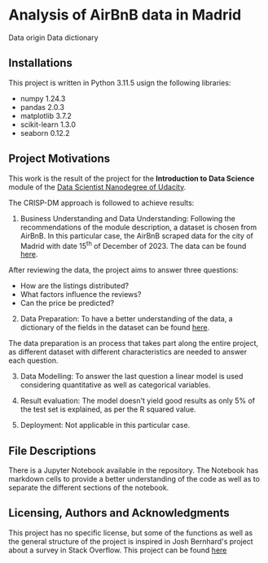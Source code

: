 # Analysis of AirBnB data in Madrid
Data origin 
Data dictionary 
## Installations
This project is written in Python 3.11.5 usign the following  libraries:
* numpy 1.24.3
* pandas 2.0.3
* matplotlib 3.7.2
* scikit-learn 1.3.0
* seaborn 0.12.2

## Project Motivations
This work is the result of the project for the **Introduction to Data Science** module of the [Data Scientist Nanodegree of Udacity](https://www.udacity.com/course/data-scientist-nanodegree--nd025?promo=year_end&coupon=SAVE40&utm_source=gsem_brand&utm_source=gsem_brand&utm_medium=ads_r&utm_medium=ads_r&utm_campaign=19167921312_c_individuals&utm_campaign=19167921312_c_individuals&utm_term=143524475679&utm_term=143524475679&utm_keyword=udacity%20data%20science_e&utm_keyword=udacity%20data%20science_e&gad_source=1&gclid=EAIaIQobChMImKz0y_e0gwMVfj4GAB1FgAEHEAAYASAAEgI-h_D_BwE).

The CRISP-DM approach is followed to achieve results:
1. Business Understanding and Data Understanding:
Following the recommendations of the module description, a dataset is chosen from AirBnB. In this particular case, the AirBnB scraped data for the city of Madrid with date 15<sup>th</sup> of December of 2023. The data can be found [here](http://insideairbnb.com/get-the-data/).

After reviewing the data, the project aims to answer three questions:
- How are the listings distributed?
- What factors influence the reviews?
- Can the price be predicted?

2. Data Preparation:
To have a better understanding of the data, a dictionary of the fields in the dataset can be found [here](https://docs.google.com/spreadsheets/d/1iWCNJcSutYqpULSQHlNyGInUvHg2BoUGoNRIGa6Szc4/edit#gid=1322284596).

The data preparation is an process that takes part along the entire project, as different dataset with different characteristics are needed to answer each question.

3. Data Modelling:
To answer the last question a linear model is used considering quantitative as well as categorical variables.

4. Result evaluation:
The model doesn't yield good results as only 5% of the test set is explained, as per the R squared value.

5. Deployment:
Not applicable in this particular case.

## File Descriptions
There is a Jupyter Notebook available in the repository. The Notebook has markdown cells to provide a better understanding of the code as well as to separate the different sections of the notebook.

## Licensing, Authors and Acknowledgments
This project has no specific license, but some of the functions as well as the general structure of the project is inspired in Josh Bernhard's project about a survey in Stack Overflow. This project can be found [here](https://github.com/jjrunner/stackoverflow/tree/master)